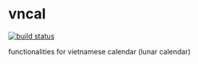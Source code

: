 vncal
=====

[![build status](https://secure.travis-ci.org/vanng822/vncal.png)](http://travis-ci.org/vanng822/vncal)


functionalities for vietnamese calendar (lunar calendar)
